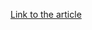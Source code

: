 [Link to the article](https://www.akamai.com/blog/security/wareztheremote-turning-remotes-into-listening-devices)
